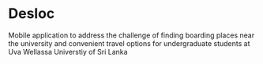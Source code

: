 # Desloc
Mobile application to address the challenge of finding boarding places near the university and convenient travel options for undergraduate students at Uva Wellassa Universtiy of Sri Lanka
